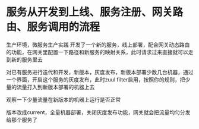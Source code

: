 # 服务从开发到上线、服务注册、网关路由、服务调用的流程

生产环境，微服务生产实践
开发了一个新的服务，线上部署，配合网关动态路由的功能，在网关里配置一下路径和新服务的映射关系，此时请求过来直接就可以走到新的服务里去

对已有服务进行迭代和开发，新版本，灰度发布，新版本部署少数几台机器，通过一个界面，开启这个服务的灰度发布，此时zuul filter启用，按照你的规则，把少量的流量打入到新版本部署的机器上去

观察一下少量流量在新版本的机器上运行是否正常

版本改成current，全量机器部署，关闭灰度发布功能，网关就会把流量均匀分发给那个服务了
